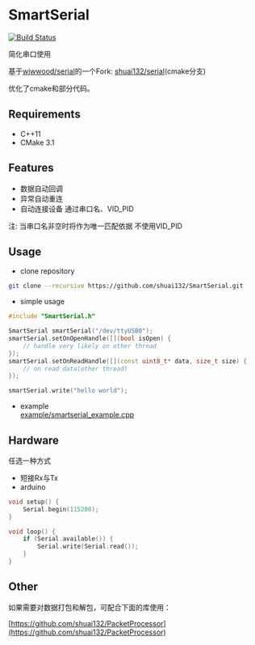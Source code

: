 # SmartSerial

[![Build Status](https://github.com/shuai132/SmartSerial/workflows/build/badge.svg)](https://github.com/shuai132/SmartSerial/actions?workflow=build)

简化串口使用

基于[wjwwood/serial](https://github.com/wjwwood/serial)的一个Fork: [shuai132/serial](https://github.com/shuai132/serial/tree/cmake)(cmake分支)

优化了cmake和部分代码。

## Requirements

* C++11
* CMake 3.1

## Features

* 数据自动回调
* 异常自动重连
* 自动连接设备 通过串口名、VID_PID

注: 当串口名非空时将作为唯一匹配依据 不使用VID_PID

## Usage

* clone repository
```bash
git clone --recursive https://github.com/shuai132/SmartSerial.git
```
* simple usage
```cpp
#include "SmartSerial.h"

SmartSerial smartSerial("/dev/ttyUSB0");
smartSerial.setOnOpenHandle([](bool isOpen) {
    // handle very likely on other thread
});
smartSerial.setOnReadHandle([](const uint8_t* data, size_t size) {
    // on read data(other thread)
});

smartSerial.write("hello world");
```
* example  
[example/smartserial_example.cpp](example/smartserial_example.cpp)

## Hardware

任选一种方式

* 短接Rx与Tx
* arduino
```cpp
void setup() {
    Serial.begin(115200);
}

void loop() {
    if (Serial.available()) {
        Serial.write(Serial.read());
    }
}                                         
```

## Other

如果需要对数据打包和解包，可配合下面的库使用：

[https://github.com/shuai132/PacketProcessor](https://github.com/shuai132/PacketProcessor)
